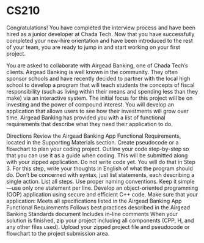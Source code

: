 # CS210
Congratulations! You have completed the interview process and have been hired as a junior developer at Chada Tech. Now that you have successfully completed your new-hire orientation and have been introduced to the rest of your team, you are ready to jump in and start working on your first project.

You are asked to collaborate with Airgead Banking, one of Chada Tech’s clients. Airgead Banking is well known in the community. They often sponsor schools and have recently decided to partner with the local high school to develop a program that will teach students the concepts of fiscal responsibility (such as living within their means and spending less than they make) via an interactive system. The initial focus for this project will be on investing and the power of compound interest. You will develop an application that allows users to see how their investments will grow over time. Airgead Banking has provided you with a list of functional requirements that describe what they need their application to do.

Directions
Review the Airgead Banking App Functional Requirements, located in the Supporting Materials section. Create pseudocode or a flowchart to plan your coding project. Outline your code step-by-step so that you can use it as a guide when coding. This will be submitted along with your zipped application.
Do not write code yet. You will do that in Step 3. For this step, write your thoughts in English of what the program should do.
Don’t be concerned with syntax, just list statements, each describing a single action.
List all steps.
Use proper naming conventions.
Keep it simple—use only one statement per line.
Develop an object-oriented programming (OOP) application using secure and efficient C++ code. Make sure that your application:
Meets all specifications listed in the Airgead Banking App Functional Requirements
Follows best practices described in the Airgead Banking Standards document
Includes in-line comments
When your solution is finished, zip your project including all components (CPP, H, and any other files used).
Upload your zipped project file and pseudocode or flowchart to the project submission area.
